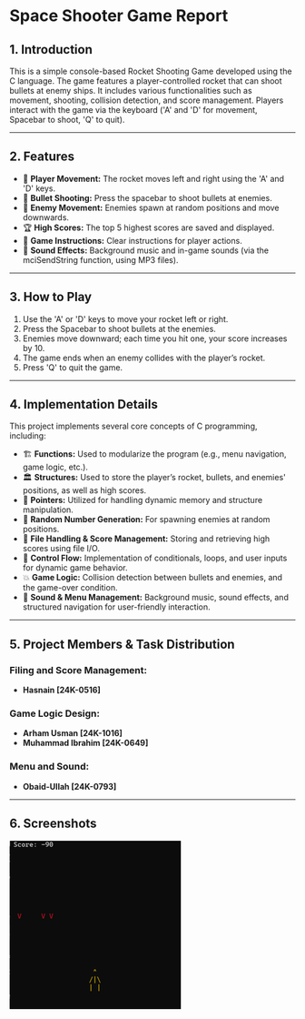 # Space Shooter Game Report

## 1. Introduction
This is a simple console-based Rocket Shooting Game developed using the C language. The game features a player-controlled rocket that can shoot bullets at enemy ships. It includes various functionalities such as movement, shooting, collision detection, and score management. Players interact with the game via the keyboard ('A' and 'D' for movement, Spacebar to shoot, 'Q' to quit).

---

## 2. Features
- 🚀 **Player Movement:** The rocket moves left and right using the 'A' and 'D' keys.
- 🎯 **Bullet Shooting:** Press the spacebar to shoot bullets at enemies.
- 👾 **Enemy Movement:** Enemies spawn at random positions and move downwards.
- 🏆 **High Scores:** The top 5 highest scores are saved and displayed.
- 📜 **Game Instructions:** Clear instructions for player actions.
- 🎵 **Sound Effects:** Background music and in-game sounds (via the mciSendString function, using MP3 files).

---

## 3. How to Play
1. Use the 'A' or 'D' keys to move your rocket left or right.
2. Press the Spacebar to shoot bullets at the enemies.
3. Enemies move downward; each time you hit one, your score increases by 10.
4. The game ends when an enemy collides with the player’s rocket.
5. Press 'Q' to quit the game.

---

## 4. Implementation Details
This project implements several core concepts of C programming, including:

- 🏗 **Functions:** Used to modularize the program (e.g., menu navigation, game logic, etc.).
- 🏛 **Structures:** Used to store the player’s rocket, bullets, and enemies' positions, as well as high scores.
- 🎯 **Pointers:** Utilized for handling dynamic memory and structure manipulation.
- 🎲 **Random Number Generation:** For spawning enemies at random positions.
- 📂 **File Handling & Score Management:** Storing and retrieving high scores using file I/O.
- 🔁 **Control Flow:** Implementation of conditionals, loops, and user inputs for dynamic game behavior.
- 💥 **Game Logic:** Collision detection between bullets and enemies, and the game-over condition.
- 🎵 **Sound & Menu Management:** Background music, sound effects, and structured navigation for user-friendly interaction.

---

## 5. Project Members & Task Distribution

### Filing and Score Management:
- **Hasnain [24K-0516]**

### Game Logic Design:
- **Arham Usman [24K-1016]**
- **Muhammad Ibrahim [24K-0649]**

### Menu and Sound:
- **Obaid-Ullah [24K-0793]**

---

## 6. Screenshots
![Gameplay](https://github.com/Hasnain848/PF_RocketGame/blob/main/Images/pro2.png?raw=true)



